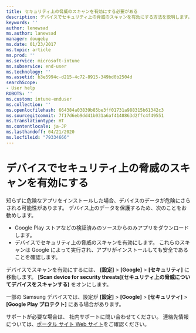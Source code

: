 ```yaml
---
title: セキュリティ上の脅威のスキャンを有効にする必要がある
description: デバイスでセキュリティ上の脅威のスキャンを有効にする方法を説明します。
keywords: ''
author: lenewsad
ms.author: lanewsad
manager: dougeby
ms.date: 01/23/2017
ms.topic: article
ms.prod: ''
ms.service: microsoft-intune
ms.subservice: end-user
ms.technology: ''
ms.assetid: b3e5994c-d215-4c72-8915-349bd0b2504d
searchScope:
- User help
ROBOTS: ''
ms.custom: intune-enduser
ms.collection: ''
ms.openlocfilehash: 664384a03839b85be3ff01731a988315b61342c3
ms.sourcegitcommit: 7f17d6eb9dd41b031a6af4148863d2ffc4f49551
ms.translationtype: HT
ms.contentlocale: ja-JP
ms.lasthandoff: 04/21/2020
ms.locfileid: "79334666"
---
```

# <a name="enable-security-threat-scans-on-your-device"></a>デバイスでセキュリティ上の脅威のスキャンを有効にする 
知らずに危険なアプリをインストールした場合、デバイスのデータが危険にさらされる可能性があります。 デバイス上のデータを保護するため、次のことをお勧めします。 

* Google Play ストアなどの検証済みのソースからのみアプリをダウンロードします。  
* デバイスでセキュリティ上の脅威のスキャンを有効にします。 これらのスキャンは Google によって実行され、アプリがインストールしても安全であることを確認します。  

デバイスでスキャンを有効にするには、 **[設定]**  >  **[Google]**  >  **[セキュリティ]** に移動します。 **[Scan device for security threats]\(セキュリティ上の脅威についてデバイスをスキャンする\)** をオンにします。  

一部の Samsung デバイスでは、設定が **[設定]**  >  **[Google]**  >  **[セキュリティ]**  >  **[Google Play プロテクト]** にある場合があります。

サポートが必要な場合は、 社内サポートに問い合わせてください。 連絡先情報については、[ポータル サイト Web サイト](https://go.microsoft.com/fwlink/?linkid=2010980)をご確認ください。 
